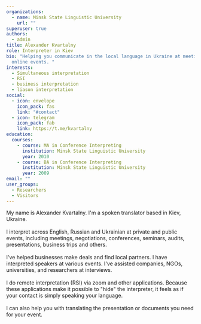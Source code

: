 ```yaml
---
organizations:
  - name: Minsk State Linguistic University
    url: ""
superuser: true
authors:
  - admin
title: Alexander Kvartalny
role: Interpreter in Kiev
bio: "Helping you communicate in the local language in Ukraine at meetings /
  online events. "
interests:
  - Simultaneous interpretation
  - RSI
  - business interpretation
  - liason interpretation
social:
  - icon: envelope
    icon_pack: fas
    link: "#contact"
  - icon: telegram
    icon_pack: fab
    link: https://t.me/kvartalny
education:
  courses:
    - course: MA in Conference Interpreting
      institution: Minsk State Linguistic University
      year: 2010
    - course: BA in Conference Interpreting
      institution: Minsk State Linguistic University
      year: 2009
email: ""
user_groups:
  - Researchers
  - Visitors
---
```

My name is Alexander Kvartalny. I'm a spoken translator based in Kiev, Ukraine.\
\
I interpret across English, Russian and Ukrainian at private and public events, including meetings, negotiations, conferences, seminars, audits, presentations, business trips and others.\
\
I've helped businesses make deals and find local partners. I have interpreted speakers at various events. I've assisted companies, NGOs, universities, and researchers at interviews.\
\
I do remote interpretation (RSI) via zoom and other applications. Because these applications make it possible to "hide" the interpreter, it feels as if your contact is simply speaking your language.\
\
I can also help you with translating the presentation or documents you need for your event.